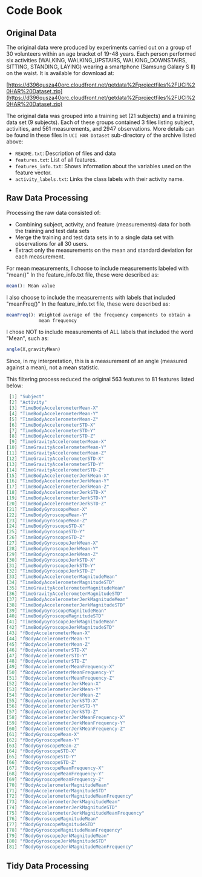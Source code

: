 Code Book
=========================

Original Data
-------------
The original data were produced by experiments carried out on a group of 30 
volunteers within an age bracket of 19-48 years. Each person performed 
six activities (WALKING, WALKING_UPSTAIRS, WALKING_DOWNSTAIRS, SITTING, 
STANDING, LAYING) wearing a smartphone (Samsung Galaxy S II) on the waist.
It is available for download at:

[https://d396qusza40orc.cloudfront.net/getdata%2Fprojectfiles%2FUCI%20HAR%20Dataset.zip](https://d396qusza40orc.cloudfront.net/getdata%2Fprojectfiles%2FUCI%20HAR%20Dataset.zip)

The original data was grouped into a training set (21 subjects) and a 
training data set (9 subjects). Each of these groups contained 3 files
listing subject, activities, and 561 measurements, and 2947 observations.
More details can be found in these files in `UCI HAR Dataset` sub-directory 
of the archive listed above:

* `README.txt`: Description of files and data 
* `features.txt`: List of all features.
* `features_info.txt`: Shows information about the variables used on the feature vector.
* `activity_labels.txt`: Links the class labels with their activity name.

Raw Data Processing
-------------------
Processing the raw data consisted of:
* Combining subject, activity, and feature (measurements) data for both the training and test data sets
* Merge the training and test data sets in to a single data set with observations for all 30 users.
* Extract only the measurements on the mean and standard deviation for each measurement.

For mean measurements, I choose to include measurements labeled with "mean()"
In the feature_info.txt file, these were described as:
```r
mean(): Mean value
```
I also choose to include the measurements with labels that included "meanFreq()"
In the feature_info.txt file, these were described as:
```r
meanFreq(): Weighted average of the frequency components to obtain a
            mean frequency
```

I chose NOT to include measurements of ALL labels that included the
word "Mean", such as:
```r
angle(X,gravityMean)
```
Since, in my interpretation, this is a measurement of an angle
(measured against a mean), not a mean statistic.

This filtering process reduced the original 563 features to 81 features
listed below:
```r
 [1] "Subject"                                     
 [2] "Activity"                                    
 [3] "TimeBodyAccelerometerMean-X"                 
 [4] "TimeBodyAccelerometerMean-Y"                 
 [5] "TimeBodyAccelerometerMean-Z"                 
 [6] "TimeBodyAccelerometerSTD-X"                  
 [7] "TimeBodyAccelerometerSTD-Y"                  
 [8] "TimeBodyAccelerometerSTD-Z"                  
 [9] "TimeGravityAccelerometerMean-X"              
[10] "TimeGravityAccelerometerMean-Y"              
[11] "TimeGravityAccelerometerMean-Z"              
[12] "TimeGravityAccelerometerSTD-X"               
[13] "TimeGravityAccelerometerSTD-Y"               
[14] "TimeGravityAccelerometerSTD-Z"               
[15] "TimeBodyAccelerometerJerkMean-X"             
[16] "TimeBodyAccelerometerJerkMean-Y"             
[17] "TimeBodyAccelerometerJerkMean-Z"             
[18] "TimeBodyAccelerometerJerkSTD-X"              
[19] "TimeBodyAccelerometerJerkSTD-Y"              
[20] "TimeBodyAccelerometerJerkSTD-Z"              
[21] "TimeBodyGyroscopeMean-X"                     
[22] "TimeBodyGyroscopeMean-Y"                     
[23] "TimeBodyGyroscopeMean-Z"                     
[24] "TimeBodyGyroscopeSTD-X"                      
[25] "TimeBodyGyroscopeSTD-Y"                      
[26] "TimeBodyGyroscopeSTD-Z"                      
[27] "TimeBodyGyroscopeJerkMean-X"                 
[28] "TimeBodyGyroscopeJerkMean-Y"                 
[29] "TimeBodyGyroscopeJerkMean-Z"                 
[30] "TimeBodyGyroscopeJerkSTD-X"                  
[31] "TimeBodyGyroscopeJerkSTD-Y"                  
[32] "TimeBodyGyroscopeJerkSTD-Z"                  
[33] "TimeBodyAccelerometerMagnitudeMean"          
[34] "TimeBodyAccelerometerMagnitudeSTD"           
[35] "TimeGravityAccelerometerMagnitudeMean"       
[36] "TimeGravityAccelerometerMagnitudeSTD"        
[37] "TimeBodyAccelerometerJerkMagnitudeMean"      
[38] "TimeBodyAccelerometerJerkMagnitudeSTD"       
[39] "TimeBodyGyroscopeMagnitudeMean"              
[40] "TimeBodyGyroscopeMagnitudeSTD"               
[41] "TimeBodyGyroscopeJerkMagnitudeMean"          
[42] "TimeBodyGyroscopeJerkMagnitudeSTD"           
[43] "fBodyAccelerometerMean-X"                    
[44] "fBodyAccelerometerMean-Y"                    
[45] "fBodyAccelerometerMean-Z"                    
[46] "fBodyAccelerometerSTD-X"                     
[47] "fBodyAccelerometerSTD-Y"                     
[48] "fBodyAccelerometerSTD-Z"                     
[49] "fBodyAccelerometerMeanFrequency-X"           
[50] "fBodyAccelerometerMeanFrequency-Y"           
[51] "fBodyAccelerometerMeanFrequency-Z"           
[52] "fBodyAccelerometerJerkMean-X"                
[53] "fBodyAccelerometerJerkMean-Y"                
[54] "fBodyAccelerometerJerkMean-Z"                
[55] "fBodyAccelerometerJerkSTD-X"                 
[56] "fBodyAccelerometerJerkSTD-Y"                 
[57] "fBodyAccelerometerJerkSTD-Z"                 
[58] "fBodyAccelerometerJerkMeanFrequency-X"       
[59] "fBodyAccelerometerJerkMeanFrequency-Y"       
[60] "fBodyAccelerometerJerkMeanFrequency-Z"       
[61] "fBodyGyroscopeMean-X"                        
[62] "fBodyGyroscopeMean-Y"                        
[63] "fBodyGyroscopeMean-Z"                        
[64] "fBodyGyroscopeSTD-X"                         
[65] "fBodyGyroscopeSTD-Y"                         
[66] "fBodyGyroscopeSTD-Z"                         
[67] "fBodyGyroscopeMeanFrequency-X"               
[68] "fBodyGyroscopeMeanFrequency-Y"               
[69] "fBodyGyroscopeMeanFrequency-Z"               
[70] "fBodyAccelerometerMagnitudeMean"             
[71] "fBodyAccelerometerMagnitudeSTD"              
[72] "fBodyAccelerometerMagnitudeMeanFrequency"    
[73] "fBodyAccelerometerJerkMagnitudeMean"         
[74] "fBodyAccelerometerJerkMagnitudeSTD"          
[75] "fBodyAccelerometerJerkMagnitudeMeanFrequency"
[76] "fBodyGyroscopeMagnitudeMean"                 
[77] "fBodyGyroscopeMagnitudeSTD"                  
[78] "fBodyGyroscopeMagnitudeMeanFrequency"        
[79] "fBodyGyroscopeJerkMagnitudeMean"             
[80] "fBodyGyroscopeJerkMagnitudeSTD"              
[81] "fBodyGyroscopeJerkMagnitudeMeanFrequency"
```


Tidy Data Processing
-------------------
